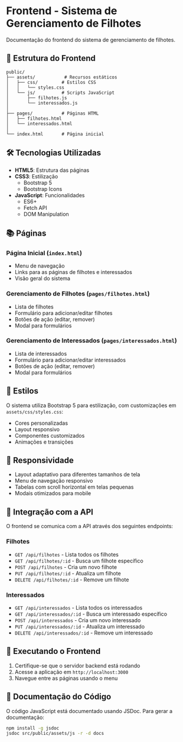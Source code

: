 # Frontend - Sistema de Gerenciamento de Filhotes

Documentação do frontend do sistema de gerenciamento de filhotes.

## 📁 Estrutura do Frontend

```
public/
├── assets/           # Recursos estáticos
│   ├── css/         # Estilos CSS
│   │   └── styles.css
│   └── js/          # Scripts JavaScript
│       ├── filhotes.js
│       └── interessados.js
│
├── pages/           # Páginas HTML
│   ├── filhotes.html
│   └── interessados.html
│
└── index.html       # Página inicial
```

## 🛠️ Tecnologias Utilizadas

- **HTML5**: Estrutura das páginas
- **CSS3**: Estilização
  - Bootstrap 5
  - Bootstrap Icons
- **JavaScript**: Funcionalidades
  - ES6+
  - Fetch API
  - DOM Manipulation

## 📚 Páginas

### Página Inicial (`index.html`)
- Menu de navegação
- Links para as páginas de filhotes e interessados
- Visão geral do sistema

### Gerenciamento de Filhotes (`pages/filhotes.html`)
- Lista de filhotes
- Formulário para adicionar/editar filhotes
- Botões de ação (editar, remover)
- Modal para formulários

### Gerenciamento de Interessados (`pages/interessados.html`)
- Lista de interessados
- Formulário para adicionar/editar interessados
- Botões de ação (editar, remover)
- Modal para formulários

## 🎨 Estilos

O sistema utiliza Bootstrap 5 para estilização, com customizações em `assets/css/styles.css`:

- Cores personalizadas
- Layout responsivo
- Componentes customizados
- Animações e transições

## 📱 Responsividade

- Layout adaptativo para diferentes tamanhos de tela
- Menu de navegação responsivo
- Tabelas com scroll horizontal em telas pequenas
- Modais otimizados para mobile

## 🔄 Integração com a API

O frontend se comunica com a API através dos seguintes endpoints:

### Filhotes
- `GET /api/filhotes` - Lista todos os filhotes
- `GET /api/filhotes/:id` - Busca um filhote específico
- `POST /api/filhotes` - Cria um novo filhote
- `PUT /api/filhotes/:id` - Atualiza um filhote
- `DELETE /api/filhotes/:id` - Remove um filhote

### Interessados
- `GET /api/interessados` - Lista todos os interessados
- `GET /api/interessados/:id` - Busca um interessado específico
- `POST /api/interessados` - Cria um novo interessado
- `PUT /api/interessados/:id` - Atualiza um interessado
- `DELETE /api/interessados/:id` - Remove um interessado

## 🚀 Executando o Frontend

1. Certifique-se que o servidor backend está rodando
2. Acesse a aplicação em `http://localhost:3000`
3. Navegue entre as páginas usando o menu

## 📝 Documentação do Código

O código JavaScript está documentado usando JSDoc. Para gerar a documentação:

```bash
npm install -g jsdoc
jsdoc src/public/assets/js -r -d docs
``` 